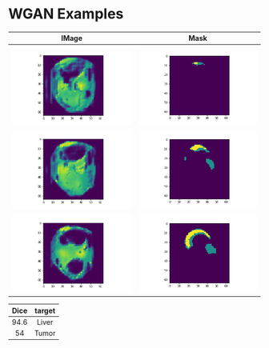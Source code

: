 # WGAN Examples


IMage          |  Mask
:-------------------------:|:-------------------------:
![](image_2.png)  |  ![](seg_2.png)
![](image_1.png)  |  ![](seg_1.png)
![](image.png)  |  ![](seg.png)



Dice          |  target
:-------------------------:|:-------------------------:
94.6  |  Liver
54  |  Tumor

